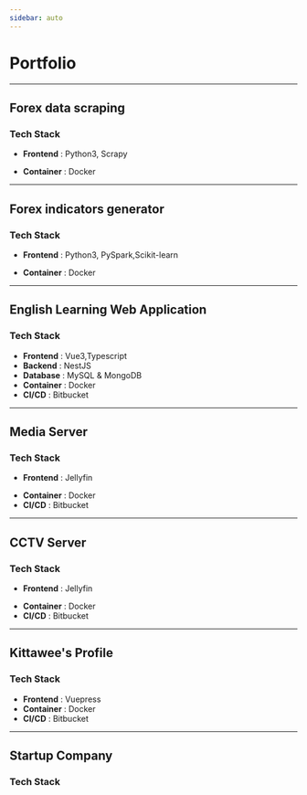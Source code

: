 ```yaml
---
sidebar: auto
---
```


# Portfolio

----------------------------------------------------------------

## Forex data scraping

### Tech Stack

- **Frontend** : Python3, Scrapy
<!-- - **Backend** :  -->
<!-- - **Database** :  -->
- **Container** : Docker
<!-- - **CI/CD** :  -->

----------------------------------------------------------------

## Forex indicators generator

### Tech Stack

- **Frontend** : Python3, PySpark,Scikit-learn
<!-- - **Backend** :  -->
<!-- - **Database** :  -->
- **Container** : Docker
<!-- - **CI/CD** :  -->

----------------------------------------------------------------

## English Learning Web Application

### Tech Stack

- **Frontend** : Vue3,Typescript
- **Backend** : NestJS
- **Database** : MySQL & MongoDB
- **Container** : Docker
- **CI/CD** : Bitbucket

----------------------------------------------------------------

## Media Server

### Tech Stack

- **Frontend** : Jellyfin
<!-- - **Backend** :  -->
<!-- - **Database** :  -->
- **Container** : Docker
- **CI/CD** : Bitbucket

----------------------------------------------------------------

## CCTV Server

### Tech Stack

- **Frontend** : Jellyfin
<!-- - **Backend** :  -->
<!-- - **Database** :  -->
- **Container** : Docker
- **CI/CD** : Bitbucket

----------------------------------------------------------------

## Kittawee's Profile

### Tech Stack

- **Frontend** : Vuepress
- **Container** : Docker
- **CI/CD** : Bitbucket

----------------------------------------------------------------

## Startup Company

### Tech Stack

<!-- - **Frontend** : 
- **Backend** : 
- **Database** : 
- **Container** : 
- **CI/CD** :  -->
